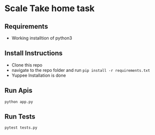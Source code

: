 # Scale Take home task

## Requirements
- Working installtion of python3

## Install Instructions
- Clone this repo
- navigate to the repo folder and run ```pip install -r requirements.txt```
- Yuppee Installation is done

## Run Apis
```
python app.py
```

## Run Tests
```
pytest tests.py
```